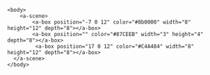 <!DOCTYPE html>
<html>
    <head>
        <script src="https://aframe.io/releases/1.5.0/aframe.js"></script>
    </head>

    <body>
        <a-scene>
            <a-box position="-7 0 12" color="#8b0000" width="8" height="12" depth="8"></a-box>
            <a-box position="" color="#87CEEB" width="3" height="4" depth="8"></a-box>
             <a-box position="17 0 12" color="#C4A484" width="8" height="12" depth="8"></a-box>
      </a-scene>
    </body>
</html>